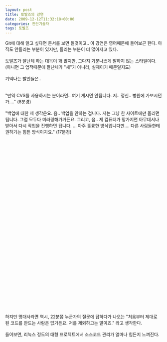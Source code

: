 ```yaml
---
layout: post
title: 토발즈의 강연
date: 2009-12-12T11:32:18+00:00
categories: 전산기술자
tags: 토발즈
---
```

Git에 대해 알고 싶다면 문서를 보면 될것이고.. 이 강연은 영어때문에 들어보곤 한다. 아직도 안들리는 부분이 있지만, 들리는 부분이 더 많아지고 있다.<br />
<br />
토발즈가 잘난체 하는 대목이 꽤 많지만, 그다지 기분나쁘게 말하지 않는 스타일이다. (아니면 그 업적때문에 잘난체가 "체"가 아니라, 실제이기 때문일지도)<br />
<br />
기억나는 발언들은..<br />
<br />
<br />
"만약 CVS를 사용하시는 분이라면.. 여기 계시면 안됩니다. 저.. 정신.. 병원에 가보시던가...." (8분경) <br />
<br />
"백업에 대한 제 생각은요. 음.. 백업을 안하는 겁니다. 저는 그냥 한 사이트에만 올리면 됩니다. 그럼 모두다 미러링해가거든요. 그리고, 음.. 제 컴퓨터가 망가지면 아무데서나 받아서 다시 작업을 진행하면 됩니다. ... 아주 훌륭한 방식입니다만....&nbsp;다른 사람들한테 권하기는 힘든 방식이지요." (17분경)<br />
<br />
<br />
<br />
<object width="640" height="505"><param name="movie" value="http://www.youtube.com/v/4XpnKHJAok8&amp;hl=ko_KR&amp;fs=1&amp;"></param><param name="allowFullScreen" value="true"></param><param name="allowscriptaccess" value="always"></param><embed src="http://www.youtube.com/v/4XpnKHJAok8&amp;hl=ko_KR&amp;fs=1&amp;" type="application/x-shockwave-flash" allowscriptaccess="always" allowfullscreen="true" width="640" height="505"></embed></object><br />
<br />
하지만 명대사라면 역시, 22분쯤 누군가의 질문에 답하다가 나오는 "처음부터 제대로 된&nbsp;코드를 만드는 사람은 없거든요. 저를 제외하고는 말이죠." 라고 생각한다.<br />
<br />
들어보면, 리눅스 정도의 대형 프로젝트에서 소스코드 관리가 얼마나 힘든지 느껴진다.<br />
<br />
